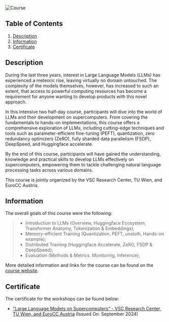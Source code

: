 ![Course](imgs/banner.png)

## Table of Contents
1. [Description](#description)
2. [Information](#information)
3. [Certificate](#certificate)

<a name="descripton"></a>
## Description

During the last three years, interest in Large Language Models (LLMs) has experienced a meteoric rise, leaving virtually no domain untouched. The complexity of the models themselves, however, has increased to such an extent, that access to powerful computing resources has become a requirement for anyone wanting to develop products with this novel approach.

In this intensive two half-day course, participants will dive into the world of LLMs and their development on supercomputers. From covering the fundamentals to hands-on implementations, this course offers a comprehensive exploration of LLMs, including cutting-edge techniques and tools such as parameter-efficient fine-tuning (PEFT), quantization, zero redundancy optimizers (ZeRO), fully sharded data parallelism (FSDP), DeepSpeed, and Huggingface accelerate.

By the end of this course, participants will have gained the understanding, knowledge and practical skills to develop LLMs effectively on supercomputers, empowering them to tackle challenging natural language processing tasks across various domains.

This course is jointly organized by the VSC Research Center, TU Wien, and EuroCC Austria.

<a name="information"></a>
## Information
The overall goals of this course were the following:
> - Introduction to LLMs (Overview, Huggingface Ecosystem, Transformer Anatomy, Tokenization & Embeddings);
> - Memory-efficient Training (Quantization, PEFT, unsloth, Hands-on example);
> - Distributed Training (Huggingface Accelerate, ZeRO, FSDP & DeepSpeed);
> - Evaluation (Methods & Metrics. Monitoring, Inference);

More detailed information and links for the course can be found on the [course website](https://events.vsc.ac.at/event/159/).

<a name="certificate"></a>
## Certificate

The certificate for the workshops can be found below:

- ["Large Language Models on Supercomputers" - VSC Research Center, TU Wien, and EuroCC Austria]() (Issued On: September 2024)
